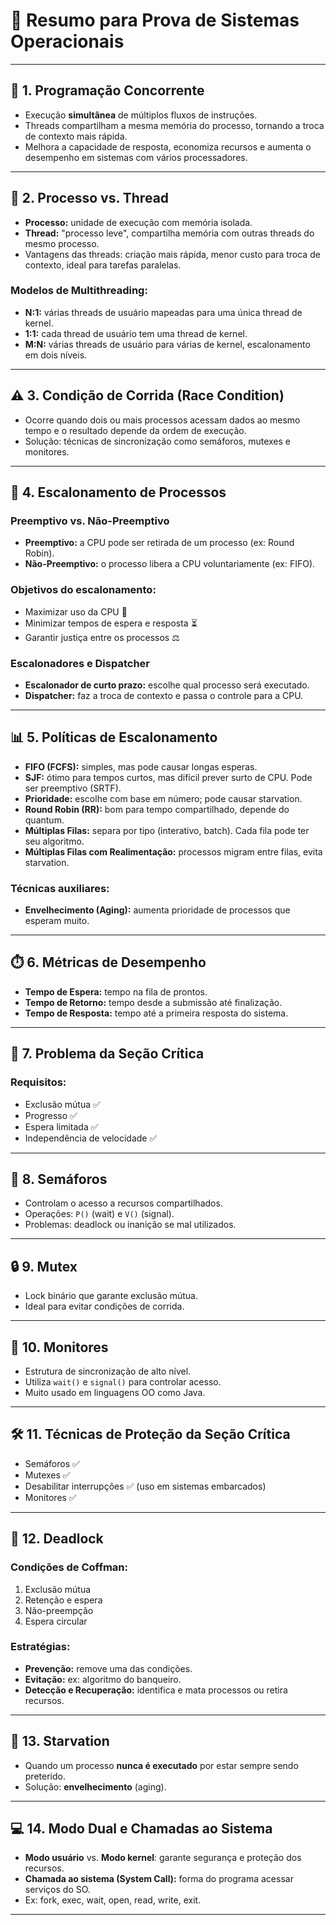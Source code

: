 # 📘 Resumo para Prova de Sistemas Operacionais

---

## 🧵 1. Programação Concorrente
- Execução **simultânea** de múltiplos fluxos de instruções.
- Threads compartilham a mesma memória do processo, tornando a troca de contexto mais rápida.
- Melhora a capacidade de resposta, economiza recursos e aumenta o desempenho em sistemas com vários processadores.

---

## 👥 2. Processo vs. Thread
- **Processo:** unidade de execução com memória isolada.
- **Thread:** "processo leve", compartilha memória com outras threads do mesmo processo.
- Vantagens das threads: criação mais rápida, menor custo para troca de contexto, ideal para tarefas paralelas.

### Modelos de Multithreading:
- **N:1:** várias threads de usuário mapeadas para uma única thread de kernel.
- **1:1:** cada thread de usuário tem uma thread de kernel.
- **M:N:** várias threads de usuário para várias de kernel, escalonamento em dois níveis.

---

## ⚠️ 3. Condição de Corrida (Race Condition)
- Ocorre quando dois ou mais processos acessam dados ao mesmo tempo e o resultado depende da ordem de execução.
- Solução: técnicas de sincronização como semáforos, mutexes e monitores.

---

## 🔁 4. Escalonamento de Processos
### Preemptivo vs. Não-Preemptivo
- **Preemptivo:** a CPU pode ser retirada de um processo (ex: Round Robin).
- **Não-Preemptivo:** o processo libera a CPU voluntariamente (ex: FIFO).

### Objetivos do escalonamento:
- Maximizar uso da CPU 🧠
- Minimizar tempos de espera e resposta ⏳
- Garantir justiça entre os processos ⚖️

### Escalonadores e Dispatcher
- **Escalonador de curto prazo:** escolhe qual processo será executado.
- **Dispatcher:** faz a troca de contexto e passa o controle para a CPU.

---

## 📊 5. Políticas de Escalonamento
- **FIFO (FCFS):** simples, mas pode causar longas esperas.
- **SJF:** ótimo para tempos curtos, mas difícil prever surto de CPU. Pode ser preemptivo (SRTF).
- **Prioridade:** escolhe com base em número; pode causar starvation.
- **Round Robin (RR):** bom para tempo compartilhado, depende do quantum.
- **Múltiplas Filas:** separa por tipo (interativo, batch). Cada fila pode ter seu algoritmo.
- **Múltiplas Filas com Realimentação:** processos migram entre filas, evita starvation.

### Técnicas auxiliares:
- **Envelhecimento (Aging):** aumenta prioridade de processos que esperam muito.

---

## ⏱️ 6. Métricas de Desempenho
- **Tempo de Espera:** tempo na fila de prontos.
- **Tempo de Retorno:** tempo desde a submissão até finalização.
- **Tempo de Resposta:** tempo até a primeira resposta do sistema.

---

## 🔐 7. Problema da Seção Crítica
### Requisitos:
- Exclusão mútua ✅
- Progresso ✅
- Espera limitada ✅
- Independência de velocidade ✅

---

## 🔄 8. Semáforos
- Controlam o acesso a recursos compartilhados.
- Operações: `P()` (wait) e `V()` (signal).
- Problemas: deadlock ou inanição se mal utilizados.

---

## 🔒 9. Mutex
- Lock binário que garante exclusão mútua.
- Ideal para evitar condições de corrida.

---

## 🧩 10. Monitores
- Estrutura de sincronização de alto nível.
- Utiliza `wait()` e `signal()` para controlar acesso.
- Muito usado em linguagens OO como Java.

---

## 🛠️ 11. Técnicas de Proteção da Seção Crítica
- Semáforos ✅
- Mutexes ✅
- Desabilitar interrupções ✅ (uso em sistemas embarcados)
- Monitores ✅

---

## 🛑 12. Deadlock
### Condições de Coffman:
1. Exclusão mútua
2. Retenção e espera
3. Não-preempção
4. Espera circular

### Estratégias:
- **Prevenção:** remove uma das condições.
- **Evitação:** ex: algoritmo do banqueiro.
- **Detecção e Recuperação:** identifica e mata processos ou retira recursos.

---

## 🧯 13. Starvation
- Quando um processo **nunca é executado** por estar sempre sendo preterido.
- Solução: **envelhecimento** (aging).

---

## 💻 14. Modo Dual e Chamadas ao Sistema
- **Modo usuário** vs. **Modo kernel**: garante segurança e proteção dos recursos.
- **Chamada ao sistema (System Call):** forma do programa acessar serviços do SO.
- Ex: fork, exec, wait, open, read, write, exit.
  
---
